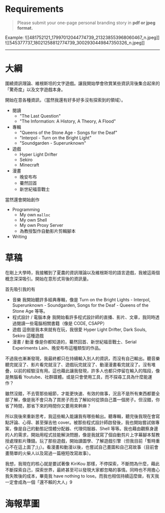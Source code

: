 # Requirements
> Please submit your one-page personal branding story in **pdf or jpeg format.**

Example:
![[481752121_17997012044774739_213238553968060467_n.jpeg]]
![[545377737_18021258812774739_3002930449847350326_n.jpeg]]

---

# 大綱

圍繞資訊理論、維根斯坦的文字遊戲。讓我開始學會欣賞某些資訊背後集合起來的「驚奇度」以及文字遊戲本身。

開始在意各種資訊，（當然我還有好多好多沒有探索到的領域）。
- 閱讀
	- "The Last Question"
	- "The Information: A History, A Theory, A Flood"
- 專輯
	- "Queens of the Stone Age - Songs for the Deaf"
	- "Interpol - Turn on the Bright Light"
	- "Soundgarden - Superunknown"
- 遊戲
	- Hyper Light Drifter
	- Sekiro
	- Minecraft
- 漫畫
	- 晚安布布
	- 驀然回首
	- 新世紀福音戰士

當然還會開始創作

- Programming
	- My own `malloc`
	- My own Shell
	- My own Proxy Server
	- 為教授製作自動影片剪輯腳本
- Writing

# 草稿

在剛上大學時，我接觸到了夏農的資訊理論以及維根斯坦的語言遊戲，我被這兩個概念深深吸引。開始在意形式背後的資訊量。

首先吸引我的有
- 音樂
我開始聽許多經典專輯，像是 Turn on the Bright Lights - Interpol, Superunknown - Soundgarden, Songs for the Deaf - Queens of the Stone Age 等等。
- 程式設計 / 電腦本身
我開始看許多程式設計師的直播、影片、文章，我同時透過閱讀一些電腦相關書籍（像是 CODE, CSAPP）
- 遊戲
這倒是我本來就有在玩，我很愛 Hyper Light Drifter, Dark  Souls, Sekiro 這種遊戲
- 漫畫 / 動漫
像是你都知道的，驀然回首、新世紀福音戰士、Serial Experiments Lain、晚安布布這種類型的作品。


不過我也漸漸發現，我最終都只在持續輸入別人的資訊，而沒有自己輸出。聽音樂聽完就沒了、影片看完就沒了、遊戲玩完就沒了、動漫漫畫看完就沒了。沒有堆疊，以前的經驗沒有用。這也藉此讓我發現，許多人也都只停留在輸入的階段，像是無腦看 Youtube、社群媒體。或是只會使用工具，而不探尋工具為什麼能運作？

雖然沒錯，不去管那些細節，才能更快速、有效的做事，況且不是所有東西都要全部了解，像是我不會只為了買房子而去了解如何從頭自己蓋一個房子。但沒錯，你省了時間，那省下來的時間你又要用來幹麻？

所以我後來重新思考，我這些輸入能讓我有哪些輸出。聽專輯，聽完後我現在會寫點評論、心得、甚至彈吉他 cover。被那些程式設計師啟發後，我也開始嘗試做專案，像是自己的動態記憶體分配器、代理伺服器、Shell 等等。我也藉由觀察身邊的人的需求，開始用程式技能解決問題，像是我就寫了個自動剪片上字幕腳本幫教授處理影片賺錢。玩了那些遊戲，開始讀圖學、了解遊戲引擎（但我目前「暫時重心不在這上面了;)」）。看漫畫和動漫以後，也嘗試自己畫圖和自己寫故事（目前會畫簡單的火柴人以及寫過一篇極短改寫故事）。

我想，我現在的核心就是要試著像 KiriKou 那樣，不停探索，不斷問為什麼，藉此不斷探索自己，探索世界，最終甚至可以發現大家都忽略的事情。同時也不用擔心我失敗後的成本，畢竟我 have nothing to lose。而我也相信持續這麼做，有天我一定會成為一個「還不賴的大人」9

# 海報草圖
